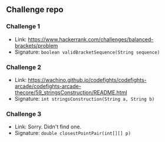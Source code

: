 ## Challenge repo ##

### Challenge 1 ###

- Link: https://www.hackerrank.com/challenges/balanced-brackets/problem
- Signature: `boolean validBracketSequence(String sequence)`

### Challenge 2 ###

- Link: https://wachino.github.io/codefights/codefights-arcade/codefights-arcade-thecore/59_stringsConstruction/README.html
- Signature: `int stringsConstruction(String a, String b)`

### Challenge 3 ###

- Link: Sorry. Didn't find one.
- Signature: `double closestPointPair(int[][] p)`